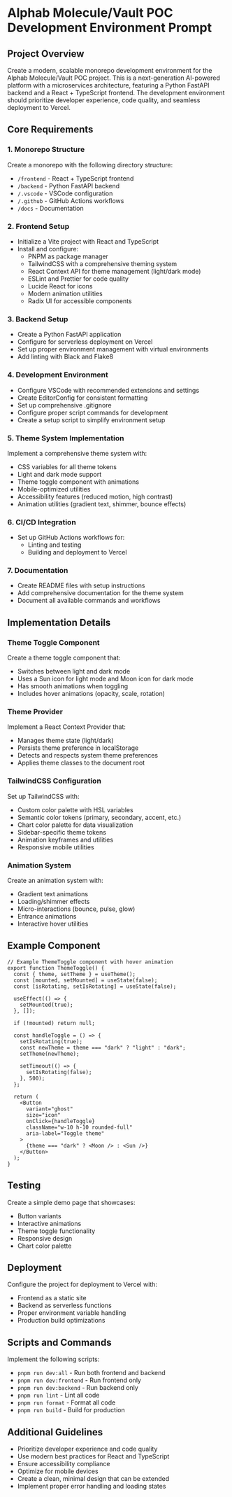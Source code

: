 # Alphab Molecule/Vault POC Development Environment Prompt

## Project Overview

Create a modern, scalable monorepo development environment for the Alphab Molecule/Vault POC project. This is a next-generation AI-powered platform with a microservices architecture, featuring a Python FastAPI backend and a React + TypeScript frontend. The development environment should prioritize developer experience, code quality, and seamless deployment to Vercel.

## Core Requirements

### 1. Monorepo Structure

Create a monorepo with the following directory structure:

- `/frontend` - React + TypeScript frontend
- `/backend` - Python FastAPI backend
- `/.vscode` - VSCode configuration
- `/.github` - GitHub Actions workflows
- `/docs` - Documentation

### 2. Frontend Setup

- Initialize a Vite project with React and TypeScript
- Install and configure:
  - PNPM as package manager
  - TailwindCSS with a comprehensive theming system
  - React Context API for theme management (light/dark mode)
  - ESLint and Prettier for code quality
  - Lucide React for icons
  - Modern animation utilities
  - Radix UI for accessible components

### 3. Backend Setup

- Create a Python FastAPI application
- Configure for serverless deployment on Vercel
- Set up proper environment management with virtual environments
- Add linting with Black and Flake8

### 4. Development Environment

- Configure VSCode with recommended extensions and settings
- Create EditorConfig for consistent formatting
- Set up comprehensive .gitignore
- Configure proper script commands for development
- Create a setup script to simplify environment setup

### 5. Theme System Implementation

Implement a comprehensive theme system with:

- CSS variables for all theme tokens
- Light and dark mode support
- Theme toggle component with animations
- Mobile-optimized utilities
- Accessibility features (reduced motion, high contrast)
- Animation utilities (gradient text, shimmer, bounce effects)

### 6. CI/CD Integration

- Set up GitHub Actions workflows for:
  - Linting and testing
  - Building and deployment to Vercel

### 7. Documentation

- Create README files with setup instructions
- Add comprehensive documentation for the theme system
- Document all available commands and workflows

## Implementation Details

### Theme Toggle Component

Create a theme toggle component that:

- Switches between light and dark mode
- Uses a Sun icon for light mode and Moon icon for dark mode
- Has smooth animations when toggling
- Includes hover animations (opacity, scale, rotation)

### Theme Provider

Implement a React Context Provider that:

- Manages theme state (light/dark)
- Persists theme preference in localStorage
- Detects and respects system theme preferences
- Applies theme classes to the document root

### TailwindCSS Configuration

Set up TailwindCSS with:

- Custom color palette with HSL variables
- Semantic color tokens (primary, secondary, accent, etc.)
- Chart color palette for data visualization
- Sidebar-specific theme tokens
- Animation keyframes and utilities
- Responsive mobile utilities

### Animation System

Create an animation system with:

- Gradient text animations
- Loading/shimmer effects
- Micro-interactions (bounce, pulse, glow)
- Entrance animations
- Interactive hover utilities

## Example Component

```tsx
// Example ThemeToggle component with hover animation
export function ThemeToggle() {
  const { theme, setTheme } = useTheme();
  const [mounted, setMounted] = useState(false);
  const [isRotating, setIsRotating] = useState(false);

  useEffect(() => {
    setMounted(true);
  }, []);

  if (!mounted) return null;

  const handleToggle = () => {
    setIsRotating(true);
    const newTheme = theme === "dark" ? "light" : "dark";
    setTheme(newTheme);

    setTimeout(() => {
      setIsRotating(false);
    }, 500);
  };

  return (
    <Button
      variant="ghost"
      size="icon"
      onClick={handleToggle}
      className="w-10 h-10 rounded-full"
      aria-label="Toggle theme"
    >
      {theme === "dark" ? <Moon /> : <Sun />}
    </Button>
  );
}
```

## Testing

Create a simple demo page that showcases:

- Button variants
- Interactive animations
- Theme toggle functionality
- Responsive design
- Chart color palette

## Deployment

Configure the project for deployment to Vercel with:

- Frontend as a static site
- Backend as serverless functions
- Proper environment variable handling
- Production build optimizations

## Scripts and Commands

Implement the following scripts:

- `pnpm run dev:all` - Run both frontend and backend
- `pnpm run dev:frontend` - Run frontend only
- `pnpm run dev:backend` - Run backend only
- `pnpm run lint` - Lint all code
- `pnpm run format` - Format all code
- `pnpm run build` - Build for production

## Additional Guidelines

- Prioritize developer experience and code quality
- Use modern best practices for React and TypeScript
- Ensure accessibility compliance
- Optimize for mobile devices
- Create a clean, minimal design that can be extended
- Implement proper error handling and loading states
